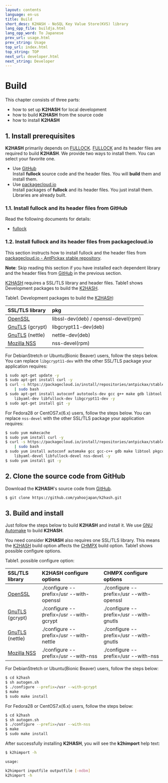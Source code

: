 ```yaml
---
layout: contents
language: en-us
title: Build
short_desc: K2HASH - NoSQL Key Value Store(KVS) library
lang_opp_file: buildja.html
lang_opp_word: To Japanese
prev_url: usage.html
prev_string: Usage
top_url: index.html
top_string: TOP
next_url: developer.html
next_string: Developer
---
```

# Build

This chapter consists of three parts:

* how to set up **K2HASH** for local development
* how to build **K2HASH** from the source code
* how to install **K2HASH**

## 1. Install prerequisites

**K2HASH** primarily depends on [FULLOCK](https://fullock.antpick.ax/index.html). [FULLOCK](https://fullock.antpick.ax/index.html) and its header files are required to build **K2HASH**. We provide two ways to install them. You can select your favorite one.

* Use [GitHub](https://github.com/yahoojapan)  
  Install **fullock** source code and the header files. You will **build** them and install them.
* Use [packagecloud.io](https://packagecloud.io/antpickax/stable)  
  Install packages of **fullock** and its header files. You just install them. Libraries are already built.

### 1.1. Install fullock and its header files from GitHub

Read the following documents for details:  
* [fullock](https://fullock.antpick.ax/build.html)

### 1.2. Install fullock and its header files from packagecloud.io

This section instructs how to install fullock and the header files from [packagecloud.io - AntPickax stable repository](https://packagecloud.io/antpickax/stable). 

**Note**: Skip reading this section if you have installed each dependent library and the header files from [GitHub](https://github.com/yahoojapan) in the previous section.

[K2HASH](https://k2hash.antpick.ax/) requires a SSL/TLS library and header files. Table1 shows Development packages to build the [K2HASH](https://k2hash.antpick.ax/).

Table1. Development packages to build the [K2HASH](https://k2hash.antpick.ax/):

| SSL/TLS library | pkg |
|:--|:--|
| [OpenSSL](https://www.openssl.org/) | libssl-dev(deb) / openssl-devel(rpm) |
| [GnuTLS](https://gnutls.org/) (gcrypt) | libgcrypt11-dev(deb) |
| [GnuTLS](https://gnutls.org/) (nettle) | nettle-dev(deb) |
| [Mozilla NSS](https://developer.mozilla.org/en-US/docs/Mozilla/Projects/NSS) | nss-devel(rpm) |

For DebianStretch or Ubuntu(Bionic Beaver) users, follow the steps below. You can replace `libgcrypt11-dev` with the other SSL/TLS package your application requires:
```bash
$ sudo apt-get update -y
$ sudo apt-get install curl -y
$ curl -s https://packagecloud.io/install/repositories/antpickax/stable/script.deb.sh \
    | sudo bash
$ sudo apt-get install autoconf autotools-dev gcc g++ make gdb libtool pkg-config \
    libyaml-dev libfullock-dev libgcrypt11-dev -y
$ sudo apt-get install git -y
```

For Fedora28 or CentOS7.x(6.x) users, follow the steps below. You can replace `nss-devel` with the other SSL/TLS package your application requires:
```bash
$ sudo yum makecache
$ sudo yum install curl -y
$ curl -s https://packagecloud.io/install/repositories/antpickax/stable/script.rpm.sh \
    | sudo bash
$ sudo yum install autoconf automake gcc gcc-c++ gdb make libtool pkgconfig \
    libyaml-devel libfullock-devel nss-devel -y
$ sudo yum install git -y
```

## 2. Clone the source code from GitHub

Download the **K2HASH**'s source code from [GitHub](https://github.com/yahoojapan/k2hash).
```bash
$ git clone https://github.com/yahoojapan/k2hash.git
```

## 3. Build and install

Just follow the steps below to build **K2HASH** and install it. We use [GNU Automake](https://www.gnu.org/software/automake/) to build **K2HASH**.

You need consider **K2HASH** also requires one SSL/TLS library. This means the [K2HASH](https://k2hash.antpick.ax/index.html) build option affects the [CHMPX](https://chmpx.antpick.ax/index.html) build option. Table1 shows possible configure options.

Table1. possible configure option:

| SSL/TLS library | K2HASH configure options | CHMPX configure options |
|:--|:--|:--|
| [OpenSSL](https://www.openssl.org/) | ./configure --prefix=/usr --with-openssl | ./configure --prefix=/usr --with-openssl |
| [GnuTLS](https://gnutls.org/) (gcrypt) | ./configure \-\-prefix=/usr \-\-with-gcrypt | ./configure \-\-prefix=/usr \-\-with-gnutls |
| [GnuTLS](https://gnutls.org/) (nettle) | ./configure \-\-prefix=/usr \-\-with-nettle | ./configure \-\-prefix=/usr \-\-with-gnutls |
| [Mozilla NSS](https://developer.mozilla.org/en-US/docs/Mozilla/Projects/NSS) | ./configure \-\-prefix=/usr \-\-with-nss | ./configure \-\-prefix=/usr \-\-with-nss |

For DebianStretch or Ubuntu(Bionic Beaver) users, follow the steps below:
```bash
$ cd k2hash
$ sh autogen.sh
$ ./configure --prefix=/usr --with-gcrypt
$ make
$ sudo make install
```

For Fedora28 or CentOS7.x(6.x) users, follow the steps below:
```bash
$ cd k2hash
$ sh autogen.sh
$ ./configure --prefix=/usr --with-nss
$ make
$ sudo make install
```

After successfully installing **K2HASH**, you will see the **k2himport** help text:
```bash
$ k2himport -h

usage: 

k2himport inputfile outputfile [-mdbm]
k2himport -h
```
